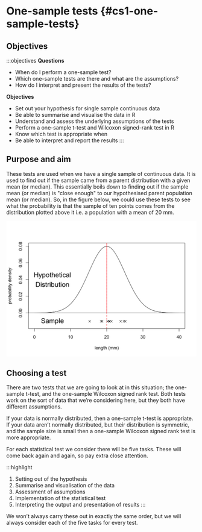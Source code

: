 # One-sample tests {#cs1-one-sample-tests}

## Objectives
:::objectives
**Questions**

- When do I perform a one-sample test?
- Which one-sample tests are there and what are the assumptions?
- How do I interpret and present the results of the tests?

**Objectives**

- Set out your hypothesis for single sample continuous data
- Be able to summarise and visualise the data in R
- Understand and assess the underlying assumptions of the tests
- Perform a one-sample t-test and Wilcoxon signed-rank test in R
- Know which test is appropriate when
- Be able to interpret and report the results
:::

## Purpose and aim
These tests are used when we have a single sample of continuous data. It is used to find out if the sample came from a parent distribution with a given mean (or median). This essentially boils down to finding out if the sample mean (or median) is "close enough" to our hypothesised parent population mean (or median).
So, in the figure below, we could use these tests to see what the probability is that the sample of ten points comes from the distribution plotted above it i.e. a population with a mean of 20 mm.

<img src="cs1-practical-one_sample_files/figure-html/cs1-one-sample-intro-1.png" width="672" />

## Choosing a test
There are two tests that we are going to look at in this situation; the one-sample t-test, and the one-sample Wilcoxon signed rank test. Both tests work on the sort of data that we’re considering here, but they both have different assumptions.

If your data is normally distributed, then a one-sample t-test is appropriate. If your data aren’t normally distributed, but their distribution is symmetric, and the sample size is small then a one-sample Wilcoxon signed rank test is more appropriate.

For each statistical test we consider there will be five tasks. These will come back again and again, so pay extra close attention.

:::highlight
1. Setting out of the hypothesis
2. Summarise and visualisation of the data
3. Assessment of assumptions
4. Implementation of the statistical test
5. Interpreting the output and presentation of results
:::

We won’t always carry these out in exactly the same order, but we will always consider each of the five tasks for every test.
